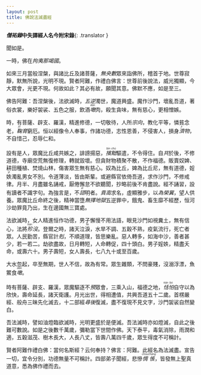 ```yaml
---
layout: post
title: 佛說法滅盡經
---
```


**<dfn title="出三藏记集。为梁代释僧佑撰，后世经录家又简称它为僧佑录。">僧祐錄</dfn>中失譯經人名今附宋錄**{: .translator }

聞如是。

一時，佛在<dfn title="末罗国。佛涅槃处。">拘夷那竭國</dfn>。

如來三月當般涅槃，與諸比丘及諸菩薩，<dfn title="阿僧祇。">無央數</dfn>眾來詣佛所，稽首于地。世尊寂靜，默無所說，光明不現。賢者阿難，作禮白佛言：世尊前後說法，威光獨顯，今大眾會，光更不現。何故如此？其必有故，願聞其意。佛默不應，如是至三。

佛告阿難：吾涅槃後，法欲滅時，<dfn title="五无间业。罪恶极逆于理，故谓之逆。">五逆</dfn>濁世，魔道興盛。魔作沙門，壞亂吾道，著俗衣裳，樂好袈裟、五色之服，飲酒<dfn title="食，吃。"><ruby>噉<rt>dàn</rt></ruby></dfn>肉，殺生貪味，無有慈心，更相憎嫉。

時，有菩薩、辟支、羅漢，精進修德，一切敬待，人所<dfn title="宗仰，归趋。">宗向</dfn>，教化平等，憐貧念老，<dfn title="抚养，养育。"><ruby>鞠<rt>jū</rt></ruby>育</dfn>窮厄。恒以經像令人奉事，作諸功德，志性恩善，不侵害人，損身<dfn title="犹济人。"><ruby>濟<rt>jì</rt></ruby>物</dfn>，不自惜己，忍辱仁和。

設有是人，眾魔比丘咸共嫉之，誹謗揚惡，<dfn title="斥退废黜。指排除摈弃。"><ruby>擯<rt>bìn</rt>黜<rt>chù</rt></ruby></dfn>驅遣，不令得住。自<dfn title="皆，共同。">共</dfn>於後，不修道德，寺廟空荒無復修理，轉就毀壞。但貪財物積聚不散，不作福德。販賣奴婢、耕田種植、焚燒山林，傷害眾生無有慈心。奴為比丘，婢為比丘尼，無有道德，婬<ruby>妷<rt>yì</rt></ruby>濁亂男女不別。令道薄淡，皆由斯輩。或避縣官依倚吾道，求作沙門，不修戒律。月半、月盡雖名誦戒，厭倦懈怠不欲聽聞，抄略前後不肯盡說。經不誦習，設有讀者不識字句。為強言是，不<dfn title="征询。"><ruby>諮<rt>zī</rt></ruby></dfn>明者。<dfn title="骄傲自大，纵横自恣。">貢高</dfn>求名，虛顯雅步，以<dfn title="求取。">為</dfn><dfn title="对荣华富贵的欲望。">榮冀</dfn>，望人供養。眾魔比丘命終之後，精神當墮<dfn title="无间地狱。古译无择地狱。">無擇地獄</dfn>五逆罪中，餓鬼、畜生靡不經歷，恒河沙劫罪竟乃出，生在邊國無三寶處。

法欲滅時，女人精進恒作功德，男子懈慢不用法語，眼見沙門如視糞土，無有信心，法將<dfn title="隐没，灭绝。"><ruby>殄<rt>tiǎn</rt></ruby>沒</dfn>。登爾之時，諸天泣<ruby>淚<rt>lèi</rt></ruby>，水旱不調、五穀不熟，疫氣流行，死亡者眾。人民勤苦，縣官計<dfn title="克扣，暗中削减。">剋</dfn>，不順道理，皆思樂亂。惡人轉多，如海中沙，善者甚少，若一若二。劫欲盡故，日月轉短，人命轉促，四十頭白。男子婬妷，精盡夭命，或壽六十。男子壽短，女人壽長，七八九十或至百歲。

大水忽起，卒至無期，世人不信，故為有常。眾生雜類，不問豪賤，沒溺浮漂，魚鱉食<dfn title="食，吃。"><ruby>噉<rt>dàn</rt></ruby></dfn>。

時有菩薩、辟支、羅漢，眾魔驅逐不<dfn title="参加，参与。">預</dfn>眾會，三乘入山，福德之地，<dfn title="淡泊。"><ruby>恬<rt>tián</rt>怕<rt>bó</rt></ruby></dfn>自守以為欣快，壽命延長，諸天衛護。月光出世，得相遭值，共興吾道五十二歲。首楞嚴經、般舟三昧先化滅去，十二部經<dfn title="随后。">尋後</dfn>復滅，盡不復現不見文字，沙門袈裟自然變白。

吾法滅時，譬如油燈臨欲滅時，光明更盛於是便滅。吾法滅時亦如燈滅，自此之後難可數說。如是之後數千萬歲，彌勒當下世間作佛。天下泰平，毒氣消除，雨潤和適，五穀滋茂、樹木長大，人長八丈，皆壽八萬四千歲，眾生得度不可稱計。

賢者阿難作禮白佛：當何名斯經？云何奉持？佛言：阿難。此經名為法滅盡。宣告一切，宜令分別，功德無量不可稱計。四部弟子聞經，悲慘<dfn title="因失意或失望而伤感、懊恼。"><ruby>惆<rt>chóu</rt>悵<rt>chàng</rt></ruby></dfn>，皆發無上聖真道意，悉為佛作禮而去。
